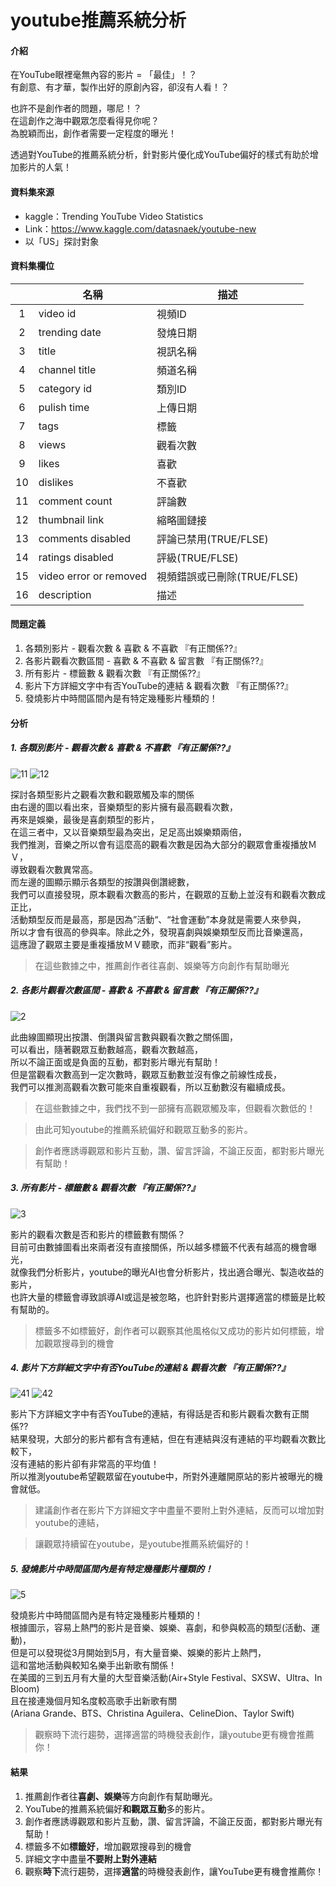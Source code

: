 youtube推薦系統分析
====================
#### 介紹
在YouTube眼裡毫無內容的影片 = 「最佳」！？  
有創意、有才華，製作出好的原創內容，卻沒有人看！？  

也許不是創作者的問題，哪尼！？  
在這創作之海中觀眾怎麼看得見你呢？  
為脫穎而出，創作者需要一定程度的曝光！  

透過對YouTube的推薦系統分析，針對影片優化成YouTube偏好的樣式有助於增加影片的人氣！  


#### 資料集來源
- kaggle：Trending YouTube Video Statistics
- Link：https://www.kaggle.com/datasnaek/youtube-new
- 以「US」探討對象

#### 資料集欄位
|   |名稱   |描述   |
| :------------: | ------------ | ------------ |
|1 |video id |視頻ID|
|2 |trending date|發燒日期|
|3 |title |視訊名稱|
|4 |channel title|頻道名稱|
|5 |category id|類別ID|
|6 |pulish time|上傳日期|
|7 |tags|標籤|
|8 |views|觀看次數|
|9 |likes|喜歡|
|10|dislikes|不喜歡|
|11|comment count|評論數|
|12|thumbnail link|縮略圖鏈接|
|13|comments disabled|評論已禁用(TRUE/FLSE)|
|14|ratings disabled|評級(TRUE/FLSE)|
|15|video error or removed|視頻錯誤或已刪除(TRUE/FLSE)|
|16|description|描述

#### 問題定義
1. 各類別影片 - 觀看次數 & 喜歡 & 不喜歡 『有正關係??』
2. 各影片觀看次數區間 - 喜歡 & 不喜歡 & 留言數 『有正關係??』
3. 所有影片 - 標籤數 & 觀看次數 『有正關係??』
4. 影片下方詳細文字中有否YouTube的連結 & 觀看次數 『有正關係??』
5. 發燒影片中時間區間內是有特定幾種影片種類的！

#### 分析

##### 1. 各類別影片 - 觀看次數 & 喜歡 & 不喜歡 『有正關係??』

![11](image/11.png) ![12](image/12.png)  

探討各類型影片之觀看次數和觀眾觸及率的關係  
由右邊的圖以看出來，音樂類型的影片擁有最高觀看次數，  
再來是娛樂，最後是喜劇類型的影片，  
在這三者中，又以音樂類型最為突出，足足高出娛樂類兩倍，  
我們推測，音樂之所以會有這麼高的觀看次數是因為大部分的觀眾會重複播放ＭＶ，  
導致觀看次數異常高。  
而左邊的圖顯示顯示各類型的按讚與倒讚總數，  
我們可以直接發現，原本觀看次數高的影片，在觀眾的互動上並沒有和觀看次數成正比，  
活動類型反而是最高，那是因為”活動“、“社會運動”本身就是需要人來參與，  
所以才會有很高的參與率。除此之外，發現喜劇與娛樂類型反而比音樂還高，  
這應證了觀眾主要是重複播放ＭＶ聽歌，而非“觀看”影片。  

> 在這些數據之中，推薦創作者往喜劇、娛樂等方向創作有幫助曝光

##### 2. 各影片觀看次數區間 - 喜歡 & 不喜歡 & 留言數 『有正關係??』

![2](image/2.png)  

此曲線圖顯現出按讚、倒讚與留言數與觀看次數之關係圖，  
可以看出，隨著觀眾互動數越高，觀看次數越高，  
所以不論正面或是負面的互動，都對影片曝光有幫助！  
但是當觀看次數高到一定次數時，觀眾互動數並沒有像之前線性成長，  
我們可以推測高觀看次數可能來自重複觀看，所以互動數沒有繼續成長。  

> 在這些數據之中，我們找不到一部擁有高觀眾觸及率，但觀看次數低的！  

> 由此可知youtube的推薦系統偏好和觀眾互動多的影片。  

> 創作者應誘導觀眾和影片互動，讚、留言評論，不論正反面，都對影片曝光有幫助！  

##### 3. 所有影片 - 標籤數 & 觀看次數 『有正關係??』

![3](image/3.png)  

影片的觀看次數是否和影片的標籤數有關係？  
目前可由數據圖看出來兩者沒有直接關係，所以越多標籤不代表有越高的機會曝光，  
就像我們分析影片，youtube的曝光AI也會分析影片，找出適合曝光、製造收益的影片，  
也許大量的標籤會導致誤導AI或這是被忽略，也許針對影片選擇適當的標籤是比較有幫助的。  

> 標籤多不如標籤好，創作者可以觀察其他風格似又成功的影片如何標籤，增加觀眾搜尋到的機會

##### 4. 影片下方詳細文字中有否YouTube的連結 & 觀看次數 『有正關係??』

![41](image/41.png) ![42](image/42.png)  

影片下方詳細文字中有否YouTube的連結，有得話是否和影片觀看次數有正關係??  
結果發現，大部分的影片都有含有連結，但在有連結與沒有連結的平均觀看次數比較下，  
沒有連結的影片卻有非常高的平均值！  
所以推測youtube希望觀眾留在youtube中，所對外連離開原站的影片被曝光的機會就低。  

> 建議創作者在影片下方詳細文字中盡量不要附上對外連結，反而可以增加對youtube的連結，  

> 讓觀眾持續留在youtube，是youtube推薦系統偏好的！  

##### 5. 發燒影片中時間區間內是有特定幾種影片種類的！

![5](image/5.jpg)  

發燒影片中時間區間內是有特定幾種影片種類的！  
根據圖示，容易上熱門的影片是音樂、娛樂、喜劇，和參與較高的類型(活動、運動)，  
但是可以發現從3月開始到5月，有大量音樂、娛樂的影片上熱門，  
這和當地活動與較知名樂手出新歌有關係！  
在美國的三到五月有大量的大型音樂活動(Air+Style Festival、SXSW、Ultra、In Bloom)  
且在接連幾個月知名度較高歌手出新歌有關  
(Ariana Grande、BTS、Christina Aguilera、CelineDion、Taylor Swift)  

> 觀察時下流行趨勢，選擇適當的時機發表創作，讓youtube更有機會推薦你！

#### 結果
1. 推薦創作者往**喜劇、娛樂**等方向創作有幫助曝光。
2. YouTube的推薦系統偏好**和觀眾互動**多的影片。
3. 創作者應誘導觀眾和影片互動，讚、留言評論，不論正反面，都對影片曝光有幫助！
4. 標籤多不如**標籤好**，增加觀眾搜尋到的機會
5. 詳細文字中盡量**不要附上對外連結**
6. 觀察**時下**流行趨勢，選擇**適當**的時機發表創作，讓YouTube更有機會推薦你！

